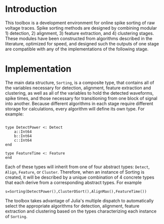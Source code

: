 # Introduction

This toolbox is a development environment for online spike sorting of raw voltage traces. Spike sorting methods are designed by combining modular 1) detection, 2) alignment, 3) feature extraction, and 4) clustering stages. These modules have been constructed from algorithms described in the literature, optimized for speed, and designed such the outputs of one stage are compatible with any of the implementations of the following stage.

# Implementation

The main data structure, `Sorting`, is a composite type, that contains all of the variables necessary for detection, alignment, feature extraction and clustering, as well as all of the variables to hold the detected waveforms, spike times, and those necessary for transitioning from one block of signal into another. Because different algorithms in each stage require different storage for calculations, every algorithm will define its own type. For example:

```

type DetectPower <: Detect
	a::Int64
	b::Int64
	c::Int64
end

type FeatureTime <: Feature
end

```

Each of these types will inherit from one of four abstract types: `Detect`, `Align`, `Feature`, or `Cluster`. Therefore, when an instance of Sorting is created, it will be described by a unique combination of 4 concrete types that each derive from a corresponding abstract types. For example
```
s=Sorting(DetectPower(),ClusterOSort(),AlignMax(),FeatureTime())
```
The toolbox takes advantage of Julia's multiple dispatch to automatically select the appropriate algorithms for detection, alignment, feature extraction and clustering based on the types characterizing each instance of `Sorting`.


